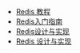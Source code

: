 - [Redis 教程](http://www.runoob.com/redis/redis-tutorial.html)
- [Redis入门指南](https://book.douban.com/subject/24522045/)
- [Redis设计与实现](https://book.douban.com/subject/25900156/)
- [Redis 设计与实现](https://redisbook.readthedocs.io/en/latest/#)